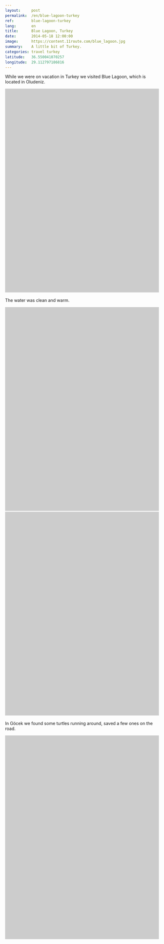 ```yaml
---
layout:     post
permalink:  /en/blue-lagoon-turkey
ref:        blue-lagoon-turkey
lang:       en
title:      Blue Lagoon, Turkey
date:       2014-05-18 12:00:00
image:      https://content.11route.com/blue_lagoon.jpg
summary:    A little bit of Turkey.
categories: travel turkey
latitude:   36.550041070257
longitude:  29.112797186816
---
```


While we were on vacation in Turkey we visited Blue Lagoon, which is located in Oludeniz.

<a href="https://www.flickr.com/photos/118782975@N05/14228254788" title="DSC01301 by Elevenroute, on Flickr"><img src="/images/bg.png" data-src="https://farm4.staticflickr.com/3888/14228254788_f38327b727_b.jpg" width="1000" height="664" alt="DSC01301"></a>

The water was clean and warm.

<a href="https://www.flickr.com/photos/118782975@N05/14391734696" title="DSC01319 by Elevenroute, on Flickr"><img src="/images/bg.png" data-src="https://farm4.staticflickr.com/3891/14391734696_c8779c1d75_b.jpg" width="1000" height="664" alt="DSC01319"></a>
<a href="https://www.flickr.com/photos/118782975@N05/14228250788" title="DSC01395 by Elevenroute, on Flickr"><img src="/images/bg.png" data-src="https://farm3.staticflickr.com/2898/14228250788_946436f81f_b.jpg" width="1000" height="664" alt="DSC01395"></a>

In Göcek we found some turtles running around, saved a few ones on the road.

<a href="https://www.flickr.com/photos/118782975@N05/14391729136" title="DSC01442 by Elevenroute, on Flickr"><img src="/images/bg.png" data-src="https://farm4.staticflickr.com/3876/14391729136_2f89a81fc1_b.jpg" width="1000" height="664" alt="DSC01442"></a>
